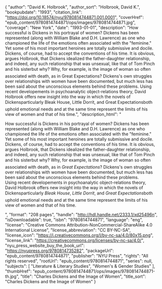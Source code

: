 {
  "author": "David K. Holbrook",
  "author_sort": "Holbrook, David K.",
  "bookpubdate": "1993",
  "citation_link": "https://doi.org/10.18574/nyu/9780814744871.001.0001",
  "coverHref": "epub_content/9780814744871/ops/images/9780814744871.jpg",
  "coverage": "New York",
  "date": "1993-01-01",
  "description": "How successful is Dickens in his portrayal of women? Dickens has been represented (along with William Blake and D.H. Lawrence) as one who championed the life of the emotions often associated with the \"feminine.\" Yet some of his most important heroines are totally submissive and docile. Dickens, of course, had to accept the conventions of his time. It is obvious, argues Holbrook, that Dickens idealized the father-daughter relationship, and indeed, any such relationship that was unsexual, like that of Tom Pinch and his sister&#151;but why?  Why, for example, is the image of woman so often associated with death, as in Great Expectations? Dickens's own struggles over relationships with women have been documented, but much less has been said about the unconscious elements behind these problems. Using recent developements in psychoanalytic object-relations theory, David Holbrook offers new insight into the way in which the novels of Dickens&#151;particularly Bleak House, Little Dorrit, and Great Expectations&#151;both uphold emotional needs and at the same time represent the limits of his view of women and that of his time.",
  "description_html": "<p>How successful is Dickens in his portrayal of women? Dickens has been represented (along with William Blake and D.H. Lawrence) as one who championed the life of the emotions often associated with the \"feminine.\" Yet some of his most important heroines are totally submissive and docile.<br> Dickens, of course, had to accept the conventions of his time. It is obvious, argues Holbrook, that Dickens idealized the father-daughter relationship, and indeed, any such relationship that was unsexual, like that of Tom Pinch and his sister&#151;but why?  Why, for example, is the image of woman so often associated with death, as in <i>Great Expectations</i>? Dickens's own struggles over relationships with women have been documented, but much less has been said about the unconscious elements behind these problems.<br> Using recent developements in psychoanalytic object-relations theory, David Holbrook offers new insight into the way in which the novels of Dickens&#151;particularly <i>Bleak House</i>, <i>Little Dorrit</i>, and <i>Great Expectations</i>&#151;both uphold emotional needs and at the same time represent the limits of his view of women and that of his time.</p>",
  "format": "208 pages",
  "handle": "http://hdl.handle.net/2333.1/xd25496n",
  "isDownloadable": true,
  "isbn": "9780814744871",
  "language": "eng",
  "license": "Creative Commons Attribution-NonCommercial-ShareAlike 4.0 International License",
  "license_abbreviation": "CC BY-NC-SA",
  "license_icon": "https://i.creativecommons.org/l/by-nc-sa/4.0/80x15.png",
  "license_link": "https://creativecommons.org/licenses/by-nc-sa/4.0/",
  "nyu_press_website_buy_the_book_url": "https://nyupress.org/9780814735282",
  "packageUrl": "epub_content/9780814744871",
  "publisher": "NYU Press",
  "rights": "All rights reserved",
  "rootUrl": "epub_content/9780814744871",
  "series": null,
  "subjects": [
    "Literature & Literary Studies",
    "Women's & Gender Studies"
  ],
  "thumbHref": "epub_content/9780814744871/ops/images/9780814744871-th.jpg",
  "title": "Charles Dickens and the Image of Women",
  "title_sort": "Charles Dickens and the Image of Women"
}
